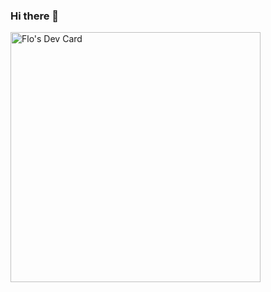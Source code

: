 ### Hi there 👋

<!--
**Latteflo/Latteflo** is a ✨ _special_ ✨ repository because its `README.md` (this file) appears on your GitHub profile.

Here are some ideas to get you started:

-🔭 I’m currently working on ...
- 🌱 I’m currently learning ...
- 👯 I’m looking to collaborate on ...
- 🤔 I’m looking for help with ...
- 💬 Ask me about ...
- 📫 How to reach me: ...
- 😄 Pronouns: ...
- ⚡ Fun fact: ...
-->
<a href="https://app.daily.dev/Iunter"><img src="https://api.daily.dev/devcards/4c2b1a96856d4b4dbc531a39ad28b5c3.png?r=1tb" width="400" alt="Flo's Dev Card"/></a>
